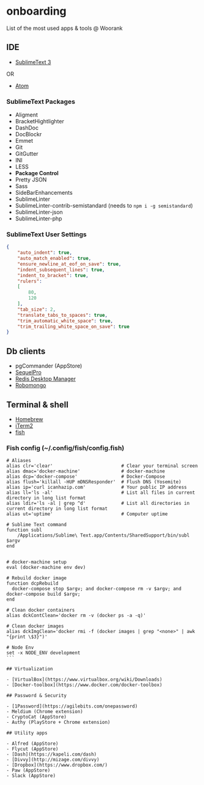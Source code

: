# onboarding
List of the most used apps &amp; tools @ Woorank

## IDE

- [SublimeText 3](http://www.sublimetext.com)

OR

- [Atom](https://atom.io/)

### SublimeText Packages

- Aligment
- BracketHightlighter
- DashDoc
- DocBlockr
- Emmet
- Git
- GitGutter
- INI
- LESS
- **Package Control**
- Pretty JSON
- Sass
- SideBarEnhancements
- SublimeLinter
- SublimeLinter-contrib-semistandard (needs to `npm i -g semistandard`)
- SublimeLinter-json
- SublimeLinter-php

### SublimeText User Settings

```json
{
	"auto_indent": true,
	"auto_match_enabled": true,
	"ensure_newline_at_eof_on_save": true,
	"indent_subsequent_lines": true,
	"indent_to_bracket": true,
	"rulers":
	[
		80,
		120
	],
	"tab_size": 2,
	"translate_tabs_to_spaces": true,
	"trim_automatic_white_space": true,
	"trim_trailing_white_space_on_save": true
}
```

## Db clients

- pgCommander (AppStore)
- [SequelPro](http://www.sequelpro.com/)
- [Redis Desktop Manager](http://redisdesktop.com/)
- [Robomongo](http://robomongo.org/)

## Terminal & shell

- [Homebrew](http://brew.sh/)
- [iTerm2](https://www.iterm2.com/)
- [fish](http://fishshell.com/)

### Fish config (~/.config/fish/config.fish)

````
# Aliases
alias clr='clear'                         # Clear your terminal screen
alias dmac='docker-machine'               # docker-machine
alias dcp='docker-compose'                # Docker-Compose
alias flush='killall -HUP mDNSResponder'  # Flush DNS (Yosemite)
alias ip='curl icanhazip.com'             # Your public IP address
alias ll='ls -al'                         # List all files in current directory in long list format
alias ldir='ls -al | grep ^d'             # List all directories in current directory in long list format
alias ut='uptime'                         # Computer uptime

# Sublime Text command
function subl
    /Applications/Sublime\ Text.app/Contents/SharedSupport/bin/subl $argv
end


# docker-machine setup
eval (docker-machine env dev)

# Rebuild docker image
function dcpRebuild
  docker-compose stop $argv; and docker-compose rm -v $argv; and docker-compose build $argv;
end

# Clean docker containers
alias dckContClean='docker rm -v (docker ps -a -q)'

# Clean docker images
alias dckImgClean='docker rmi -f (docker images | grep "<none>" | awk "{print \$3}")'

# Node Env
set -x NODE_ENV development
```

## Virtualization

- [VirtualBox](https://www.virtualbox.org/wiki/Downloads)
- [Docker-toolbox](https://www.docker.com/docker-toolbox)

## Password & Security

- [1Password](https://agilebits.com/onepassword)
- Meldium (Chrome extension)
- CryptoCat (AppStore)
- Authy (PlayStore + Chrome extension)

## Utility apps

- Alfred (AppStore)
- Flycut (AppStore)
- [Dash](https://kapeli.com/dash)
- [Divvy](http://mizage.com/divvy)
- [Dropbox](https://www.dropbox.com/)
- Paw (AppStore)
- Slack (AppStore)

